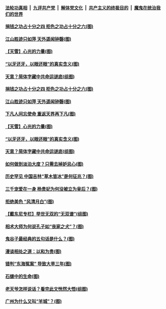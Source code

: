

####  [法轮功真相](../../../../basic/blob/master/README.md?t=12020531) &nbsp;|&nbsp; [九评共产党](../../../../9ping.md/blob/master/README.md?t=12020531) &nbsp;|&nbsp; [解体党文化](../../../../jtdwh.md/blob/master/README.md?t=12020531)  &nbsp;|&nbsp; [共产主义的终极目的](../../../../gczydzjmd.md/blob/master/README.md?t=12020531) &nbsp;|&nbsp; [魔鬼在统治我们的世界](../../../../mgztzwmdsj.md/blob/master/README.md?t=12020531) 

#### [捐钱之功占十分之四 拒色之功占十分之六(图)](../pages/p7/954235.md?t=12020531) 

#### [江山胜迹只如萍 天外遥闻钟磬(图)](../pages/p7/953355.md?t=12020531) 

#### [【天雪】心光的力量(图)](../pages/p7/954067.md?t=12020531) 


#### [“以牙还牙，以眼还眼”的真实含义(图)](../pages/p7/954029.md?t=12020531) 

#### [天意？简体字藏中共命运谜底(组图)](../pages/p7/953906.md?t=12020531) 

#### [捐钱之功占十分之四 拒色之功占十分之六(图)](../pages/p7/954235.md?t=12020531) 

#### [江山胜迹只如萍 天外遥闻钟磬(图)](../pages/p7/953355.md?t=12020531) 

#### [下凡人间忘使命 重返天界再下凡(图)](../pages/p7/954121.md?t=12020531) 

#### [【天雪】心光的力量(图)](../pages/p7/954067.md?t=12020531) 


#### [“以牙还牙，以眼还眼”的真实含义(图)](../pages/p7/954029.md?t=12020531) 

#### [天意？简体字藏中共命运谜底(组图)](../pages/p7/953906.md?t=12020531) 

#### [如何做到淡泊大度？只需去掉妒忌心(图)](../pages/p7/953935.md?t=12020531) 

#### [历史罕见 中国吉林“草木皆冰”是何征兆？(图)](../pages/p7/954041.md?t=12020531) 

#### [三千宠爱在一身 杨贵妃为何没被立为皇后？(图)](../pages/p7/953213.md?t=12020531) 

#### [拒绝美色 “风清月白”(图)](../pages/p7/954019.md?t=12020531) 

#### [【戴东尼专栏】举世无双的“无双谱”(组图)](../pages/p7/948004.md?t=12020531) 

#### [相术大师为何说孔子如“丧家之犬”？(图)](../pages/p7/953826.md?t=12020531) 

#### [鬼谷子最经典的五句话是什么？(图)](../pages/p7/953849.md?t=12020531) 

#### [漫谈相处之道：以和为贵(图)](../pages/p7/953934.md?t=12020531) 

#### [错判“东海冤案” 导致大旱三年(图)](../pages/p7/953215.md?t=12020531) 

#### [石缝中的生命(图)](../pages/p7/953081.md?t=12020531) 

#### [老天爷怎样说话？看完此文恍然大悟(组图)](../pages/p7/953419.md?t=12020531) 


#### [广州为什么又叫“羊城”？(图)](../pages/p7/953735.md?t=12020531) 

